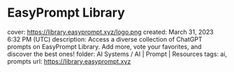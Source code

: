 # EasyPrompt Library

cover: https://library.easyprompt.xyz/logo.png
created: March 31, 2023 6:32 PM (UTC)
description: Access a diverse collection of ChatGPT prompts on EasyPrompt Library. Add more, vote your favorites, and discover the best ones!
folder: AI Systems / AI | Prompt | Resources
tags: ai, prompts
url: https://library.easyprompt.xyz
